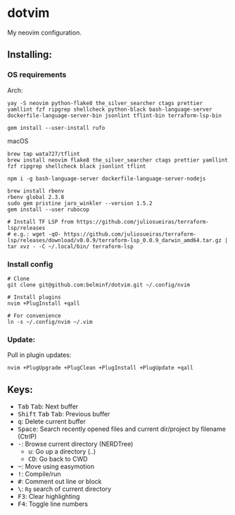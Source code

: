 # dotvim

My neovim configuration.

## Installing:

### OS requirements

Arch:

```
yay -S neovim python-flake8 the_silver_searcher ctags prettier yamllint fzf ripgrep shellcheck python-black bash-language-server dockerfile-language-server-bin jsonlint tflint-bin terraform-lsp-bin

gem install --user-install rufo
```

macOS

```
brew tap wata727/tflint
brew install neovim flake8 the_silver_searcher ctags prettier yamllint fzf ripgrep shellcheck black jsonlint tflint

npm i -g bash-language-server dockerfile-language-server-nodejs

brew install rbenv
rbenv global 2.3.8
sudo gem pristine jaro_winkler --version 1.5.2
gem install --user rubocop

# Install TF LSP from https://github.com/juliosueiras/terraform-lsp/releases
# e.g.: wget -qO- https://github.com/juliosueiras/terraform-lsp/releases/download/v0.0.9/terraform-lsp_0.0.9_darwin_amd64.tar.gz | tar xvz - -C ~/.local/bin/ terraform-lsp
```

### Install config

```
# Clone
git clone git@github.com:belminf/dotvim.git ~/.config/nvim

# Install plugins
nvim +PlugInstall +qall

# For convenience
ln -s ~/.config/nvim ~/.vim
```

### Update:

Pull in plugin updates:

```
nvim +PlugUpgrade +PlugClean +PlugInstall +PlugUpdate +qall
```

## Keys:

- <kbd>Tab</kbd> <kbd>Tab</kbd>: Next buffer
- <kbd>Shift</kbd> <kbd>Tab</kbd> <kbd>Tab</kbd>: Previous buffer
- <kbd>q</kbd>: Delete current buffer
- <kbd>Space</kbd>: Search recently opened files and current dir/project by filename (CtrlP)
- <kbd>-</kbd>: Browse current directory (NERDTree)
  - <kbd>u</kbd>: Go up a directory (..)
  - <kbd>CD</kbd>: Go back to CWD
- <kbd>~</kbd>: Move using easymotion
- <kbd>!</kbd>: Compile/run
- <kbd>#</kbd>: Comment out line or block
- <kbd>\\</kbd>: `Rg` search of current directory
- <kbd>F3</kbd>: Clear highlighting
- <kbd>F4</kbd>: Toggle line numbers
